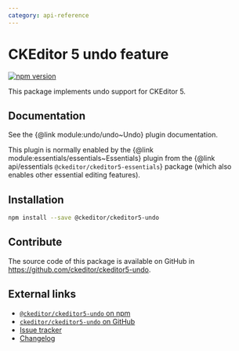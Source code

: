 ```yaml
---
category: api-reference
---
```


# CKEditor 5 undo feature

[![npm version](https://badge.fury.io/js/%40ckeditor%2Fckeditor5-undo.svg)](https://www.npmjs.com/package/@ckeditor/ckeditor5-undo)

This package implements undo support for CKEditor 5.

## Documentation

See the {@link module:undo/undo~Undo} plugin documentation.

This plugin is normally enabled by the {@link module:essentials/essentials~Essentials} plugin from the {@link api/essentials `@ckeditor/ckeditor5-essentials`} package (which also enables other essential editing features).

## Installation

```bash
npm install --save @ckeditor/ckeditor5-undo
```

## Contribute

The source code of this package is available on GitHub in https://github.com/ckeditor/ckeditor5-undo.

## External links

* [`@ckeditor/ckeditor5-undo` on npm](https://www.npmjs.com/package/@ckeditor/ckeditor5-undo)
* [`ckeditor/ckeditor5-undo` on GitHub](https://github.com/ckeditor/ckeditor5-undo)
* [Issue tracker](https://github.com/ckeditor/ckeditor5-undo/issues)
* [Changelog](https://github.com/ckeditor/ckeditor5-undo/blob/master/CHANGELOG.md)
